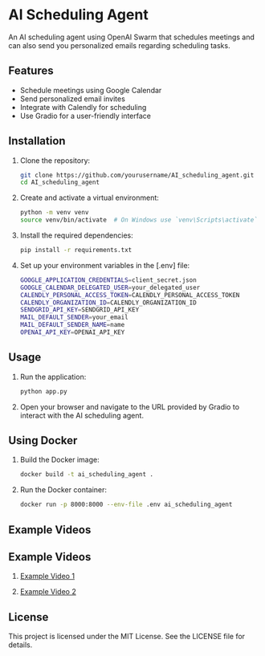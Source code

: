 # AI Scheduling Agent

An AI scheduling agent using OpenAI Swarm that schedules meetings and can also send you personalized emails regarding scheduling tasks.

## Features

- Schedule meetings using Google Calendar
- Send personalized email invites
- Integrate with Calendly for scheduling
- Use Gradio for a user-friendly interface

## Installation

1. Clone the repository:
    ```sh
    git clone https://github.com/yourusername/AI_scheduling_agent.git
    cd AI_scheduling_agent
    ```

2. Create and activate a virtual environment:
    ```sh
    python -m venv venv
    source venv/bin/activate  # On Windows use `venv\Scripts\activate`
    ```

3. Install the required dependencies:
    ```sh
    pip install -r requirements.txt
    ```

4. Set up your environment variables in the [.env] file:
    ```sh
    GOOGLE_APPLICATION_CREDENTIALS=client_secret.json
    GOOGLE_CALENDAR_DELEGATED_USER=your_delegated_user
    CALENDLY_PERSONAL_ACCESS_TOKEN=CALENDLY_PERSONAL_ACCESS_TOKEN
    CALENDLY_ORGANIZATION_ID=CALENDLY_ORGANIZATION_ID
    SENDGRID_API_KEY=SENDGRID_API_KEY
    MAIL_DEFAULT_SENDER=your_email
    MAIL_DEFAULT_SENDER_NAME=name
    OPENAI_API_KEY=OPENAI_API_KEY
    ```

## Usage

1. Run the application:
    ```sh
    python app.py
    ```

2. Open your browser and navigate to the URL provided by Gradio to interact with the AI scheduling agent.

## Using Docker

1. Build the Docker image:
    ```sh
    docker build -t ai_scheduling_agent .
    ```

2. Run the Docker container:
    ```sh
    docker run -p 8000:8000 --env-file .env ai_scheduling_agent
    ```


## Example Videos

## Example Videos

1. [Example Video 1](https://github.com/user-attachments/assets/cd0226e2-7479-4102-aea0-57c22ca47884/video_nr1.mp4)

2. [Example Video 2](https://github.com/user-attachments/assets/cd0226e2-7479-4102-aea0-57c22ca47884/video_nr2.mp4)
## License

This project is licensed under the MIT License. See the LICENSE file for details.
